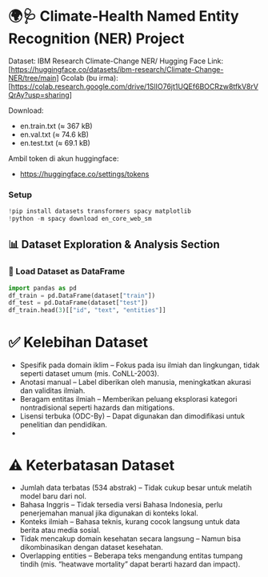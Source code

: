 # 🌍🩺 Climate-Health Named Entity Recognition (NER) Project

Dataset: IBM Research Climate-Change NER/ Hugging Face
Link: [https://huggingface.co/datasets/ibm-research/Climate-Change-NER/tree/main]
Gcolab (bu irma): [https://colab.research.google.com/drive/1SlIO76jt1UQEf6BOCRzw8tfkV8rVQrAy?usp=sharing]

Download:
- en.train.txt (≈ 367 kB)
- en.val.txt (≈ 74.6 kB)
- en.test.txt (≈ 69.1 kB)

Ambil token di akun huggingface:
- https://huggingface.co/settings/tokens


### Setup
```python
!pip install datasets transformers spacy matplotlib
!python -m spacy download en_core_web_sm

```

## 📊 Dataset Exploration & Analysis Section

### 🔹 Load Dataset as DataFrame
```python
import pandas as pd
df_train = pd.DataFrame(dataset["train"])
df_test = pd.DataFrame(dataset["test"])
df_train.head(3)[["id", "text", "entities"]]
```
# ✅ Kelebihan Dataset

- Spesifik pada domain iklim – Fokus pada isu ilmiah dan lingkungan, tidak seperti dataset umum (mis. CoNLL-2003).
- Anotasi manual – Label diberikan oleh manusia, meningkatkan akurasi dan validitas ilmiah.
- Beragam entitas ilmiah – Memberikan peluang eksplorasi kategori nontradisional seperti hazards dan mitigations.
- Lisensi terbuka (ODC-By) – Dapat digunakan dan dimodifikasi untuk penelitian dan pendidikan.
- 
# ⚠️ Keterbatasan Dataset

- Jumlah data terbatas (534 abstrak) – Tidak cukup besar untuk melatih model baru dari nol.
- Bahasa Inggris – Tidak tersedia versi Bahasa Indonesia, perlu penerjemahan manual jika digunakan di konteks lokal.
- Konteks ilmiah – Bahasa teknis, kurang cocok langsung untuk data berita atau media sosial.
- Tidak mencakup domain kesehatan secara langsung – Namun bisa dikombinasikan dengan dataset kesehatan.
- Overlapping entities – Beberapa teks mengandung entitas tumpang tindih (mis. “heatwave mortality” dapat berarti hazard dan impact).
